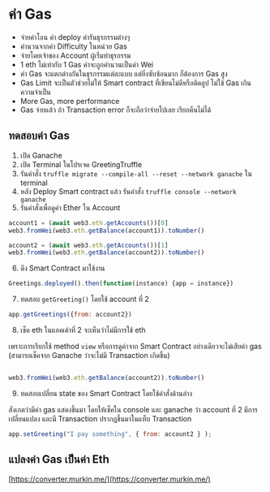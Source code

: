 # ค่า Gas

- จ่ายค่าโอน ค่า deploy ค่ารันธุรกรรมต่างๆ 
- คำนวนจากค่า Difficulty ในหน่วย Gas
- จ่ายโดยเจ้าของ Account ผู้เริ่มทำธุรกรรม
- 1 eth ไม่เท่ากับ 1 Gas ค่าจะถูกคำนวนเป็นค่า Wei
- ค่า Gas จะแตกต่างกันในธุรกรรมแต่ละแบบ แต่ยิ่งซับซ้อนมาก ก็ต้องการ Gas สูง
- Gas Limit จะเป็นตัวช่วยไม่ให้ Smart contract ที่เขียนไม่ดีหรือติดลูป ไม่ใช้ Gas เกินความจำเป็น
- More Gas, more performance 
- Gas จ่ายแล้ว ถ้า Transaction error ก็จะถือว่าจ่ายไปเลย เรียกคืนไม่ได้

## ทดสอบค่า Gas

1. เปิด Ganache 
2. เปิด Terminal ในโปรเจค GreetingTruffle 
3. รันคำสั่ง `truffle migrate --compile-all --reset --network ganache` ใน terminal
4. หลัง Deploy Smart contract แล้ว รันคำสั่ง `truffle console --network ganache`
5. รันคำสั่งเพื่อดูค่า Ether ใน Account 

```js
account1 = (await web3.eth.getAccounts())[0]
web3.fromWei(web3.eth.getBalance(account1)).toNumber()

account2 = (await web3.eth.getAccounts())[1]
web3.fromWei(web3.eth.getBalance(account2)).toNumber()
```

6. ดึง Smart Contract มาใช้งาน

```js
Greetings.deployed().then(function(instance) {app = instance})
```

7. ทดสอบ `getGreeting()` โดยใช้ account ที่ 2

```js
app.getGreetings({from: account2})
```

8. เช็ค eth ในแอคเค้าที่ 2 จะเห็นว่าไม่มีการใช้ eth 

เพราะการเรียกใช้ method `view` หรือการดูค่าจาก Smart Contract อย่างเดียวจะไม่เสียค่า gas (สามารถเช็คจาก Ganache ว่าจะไม่มี Transaction เกิดขึ้น)

```js

web3.fromWei(web3.eth.getBalance(account2)).toNumber()
```

9. ทดสอบเปลี่ยน state ของ Smart Contract โดยใช้คำสั่งด้านล่าง

สังเกตว่ามีค่า gas แสดงขึ้นมา โดยให้เช็คใน console และ ganache ว่า account ที่ 2 มีการเปลี่ยนแปลง และมี Transaction ปรากฎขึ้นมาในแท็บ Transaction

```js
app.setGreeting("I pay something", { from: account2 } );
```


## แปลงค่า Gas เป็นค่า Eth

[https://converter.murkin.me/](https://converter.murkin.me/)